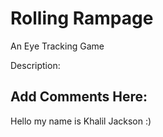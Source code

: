 # Rolling Rampage
An Eye Tracking Game

Description:

## Add Comments Here:
Hello my name is Khalil Jackson :)
